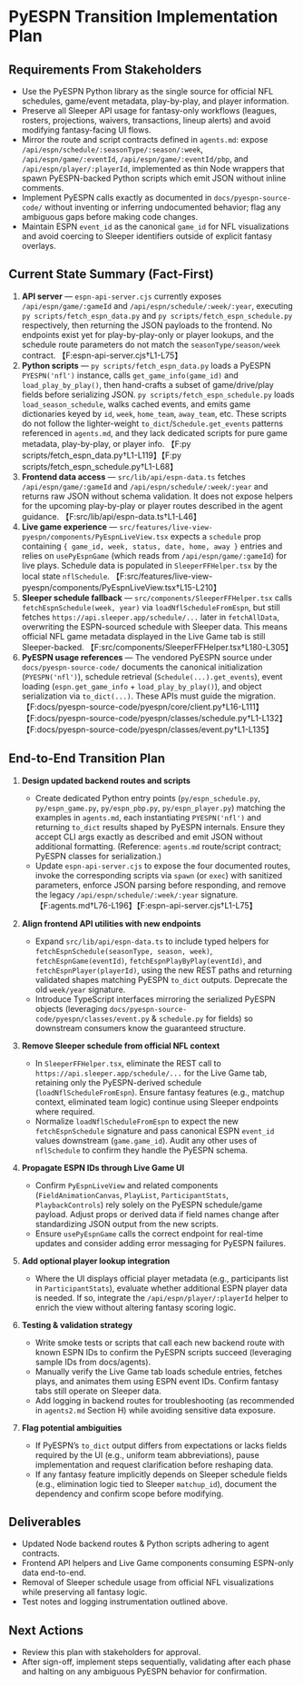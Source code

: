 # PyESPN Transition Implementation Plan

## Requirements From Stakeholders
- Use the PyESPN Python library as the single source for official NFL schedules, game/event metadata, play-by-play, and player information.
- Preserve all Sleeper API usage for fantasy-only workflows (leagues, rosters, projections, waivers, transactions, lineup alerts) and avoid modifying fantasy-facing UI flows.
- Mirror the route and script contracts defined in `agents.md`: expose `/api/espn/schedule/:seasonType/:season/:week`, `/api/espn/game/:eventId`, `/api/espn/game/:eventId/pbp`, and `/api/espn/player/:playerId`, implemented as thin Node wrappers that spawn PyESPN-backed Python scripts which emit JSON without inline comments.
- Implement PyESPN calls exactly as documented in `docs/pyespn-source-code/` without inventing or inferring undocumented behavior; flag any ambiguous gaps before making code changes.
- Maintain ESPN `event_id` as the canonical `game_id` for NFL visualizations and avoid coercing to Sleeper identifiers outside of explicit fantasy overlays.

## Current State Summary (Fact-First)
1. **API server** — `espn-api-server.cjs` currently exposes `/api/espn/game/:gameId` and `/api/espn/schedule/:week/:year`, executing `py scripts/fetch_espn_data.py` and `py scripts/fetch_espn_schedule.py` respectively, then returning the JSON payloads to the frontend. No endpoints exist yet for play-by-play-only or player lookups, and the schedule route parameters do not match the `seasonType/season/week` contract. 【F:espn-api-server.cjs†L1-L75】
2. **Python scripts** — `py scripts/fetch_espn_data.py` loads a PyESPN `PYESPN('nfl')` instance, calls `get_game_info(game_id)` and `load_play_by_play()`, then hand-crafts a subset of game/drive/play fields before serializing JSON. `py scripts/fetch_espn_schedule.py` loads `load_season_schedule`, walks cached events, and emits game dictionaries keyed by `id`, `week`, `home_team`, `away_team`, etc. These scripts do not follow the lighter-weight `to_dict`/`Schedule.get_events` patterns referenced in `agents.md`, and they lack dedicated scripts for pure game metadata, play-by-play, or player info. 【F:py scripts/fetch_espn_data.py†L1-L119】【F:py scripts/fetch_espn_schedule.py†L1-L68】
3. **Frontend data access** — `src/lib/api/espn-data.ts` fetches `/api/espn/game/:gameId` and `/api/espn/schedule/:week/:year` and returns raw JSON without schema validation. It does not expose helpers for the upcoming play-by-play or player routes described in the agent guidance. 【F:src/lib/api/espn-data.ts†L1-L46】
4. **Live game experience** — `src/features/live-view-pyespn/components/PyEspnLiveView.tsx` expects a `schedule` prop containing `{ game_id, week, status, date, home, away }` entries and relies on `usePyEspnGame` (which reads from `/api/espn/game/:gameId`) for live plays. Schedule data is populated in `SleeperFFHelper.tsx` by the local state `nflSchedule`. 【F:src/features/live-view-pyespn/components/PyEspnLiveView.tsx†L15-L210】
5. **Sleeper schedule fallback** — `src/components/SleeperFFHelper.tsx` calls `fetchEspnSchedule(week, year)` via `loadNflScheduleFromEspn`, but still fetches `https://api.sleeper.app/schedule/...` later in `fetchAllData`, overwriting the ESPN-sourced schedule with Sleeper data. This means official NFL game metadata displayed in the Live Game tab is still Sleeper-backed. 【F:src/components/SleeperFFHelper.tsx†L180-L305】
6. **PyESPN usage references** — The vendored PyESPN source under `docs/pyespn-source-code/` documents the canonical initialization (`PYESPN('nfl')`), schedule retrieval (`Schedule(...).get_events`), event loading (`espn.get_game_info` + `load_play_by_play()`), and object serialization via `to_dict(...)`. These APIs must guide the migration. 【F:docs/pyespn-source-code/pyespn/core/client.py†L16-L111】【F:docs/pyespn-source-code/pyespn/classes/schedule.py†L1-L132】【F:docs/pyespn-source-code/pyespn/classes/event.py†L1-L135】

## End-to-End Transition Plan
1. **Design updated backend routes and scripts**
   - Create dedicated Python entry points (`py/espn_schedule.py`, `py/espn_game.py`, `py/espn_pbp.py`, `py/espn_player.py`) matching the examples in `agents.md`, each instantiating `PYESPN('nfl')` and returning `to_dict` results shaped by PyESPN internals. Ensure they accept CLI args exactly as described and emit JSON without additional formatting. (Reference: `agents.md` route/script contract; PyESPN classes for serialization.)
   - Update `espn-api-server.cjs` to expose the four documented routes, invoke the corresponding scripts via `spawn` (or `exec`) with sanitized parameters, enforce JSON parsing before responding, and remove the legacy `/api/espn/schedule/:week/:year` signature. 【F:agents.md†L76-L196】【F:espn-api-server.cjs†L1-L75】

2. **Align frontend API utilities with new endpoints**
   - Expand `src/lib/api/espn-data.ts` to include typed helpers for `fetchEspnSchedule(seasonType, season, week)`, `fetchEspnGame(eventId)`, `fetchEspnPlayByPlay(eventId)`, and `fetchEspnPlayer(playerId)`, using the new REST paths and returning validated shapes matching PyESPN `to_dict` outputs. Deprecate the old `week/year` signature.
   - Introduce TypeScript interfaces mirroring the serialized PyESPN objects (leveraging `docs/pyespn-source-code/pyespn/classes/event.py` & `schedule.py` for fields) so downstream consumers know the guaranteed structure.

3. **Remove Sleeper schedule from official NFL context**
   - In `SleeperFFHelper.tsx`, eliminate the REST call to `https://api.sleeper.app/schedule/...` for the Live Game tab, retaining only the PyESPN-derived schedule (`loadNflScheduleFromEspn`). Ensure fantasy features (e.g., matchup context, eliminated team logic) continue using Sleeper endpoints where required.
   - Normalize `loadNflScheduleFromEspn` to expect the new `fetchEspnSchedule` signature and pass canonical ESPN `event_id` values downstream (`game.game_id`). Audit any other uses of `nflSchedule` to confirm they handle the PyESPN schema.

4. **Propagate ESPN IDs through Live Game UI**
   - Confirm `PyEspnLiveView` and related components (`FieldAnimationCanvas`, `PlayList`, `ParticipantStats`, `PlaybackControls`) rely solely on the PyESPN schedule/game payload. Adjust props or derived data if field names change after standardizing JSON output from the new scripts.
   - Ensure `usePyEspnGame` calls the correct endpoint for real-time updates and consider adding error messaging for PyESPN failures.

5. **Add optional player lookup integration**
   - Where the UI displays official player metadata (e.g., participants list in `ParticipantStats`), evaluate whether additional ESPN player data is needed. If so, integrate the `/api/espn/player/:playerId` helper to enrich the view without altering fantasy scoring logic.

6. **Testing & validation strategy**
   - Write smoke tests or scripts that call each new backend route with known ESPN IDs to confirm the PyESPN scripts succeed (leveraging sample IDs from docs/agents).
   - Manually verify the Live Game tab loads schedule entries, fetches plays, and animates them using ESPN event IDs. Confirm fantasy tabs still operate on Sleeper data.
   - Add logging in backend routes for troubleshooting (as recommended in `agents2.md` Section H) while avoiding sensitive data exposure.

7. **Flag potential ambiguities**
   - If PyESPN’s `to_dict` output differs from expectations or lacks fields required by the UI (e.g., uniform team abbreviations), pause implementation and request clarification before reshaping data.
   - If any fantasy feature implicitly depends on Sleeper schedule fields (e.g., elimination logic tied to Sleeper `matchup_id`), document the dependency and confirm scope before modifying.

## Deliverables
- Updated Node backend routes & Python scripts adhering to agent contracts.
- Frontend API helpers and Live Game components consuming ESPN-only data end-to-end.
- Removal of Sleeper schedule usage from official NFL visualizations while preserving all fantasy logic.
- Test notes and logging instrumentation outlined above.

## Next Actions
- Review this plan with stakeholders for approval.
- After sign-off, implement steps sequentially, validating after each phase and halting on any ambiguous PyESPN behavior for confirmation.
